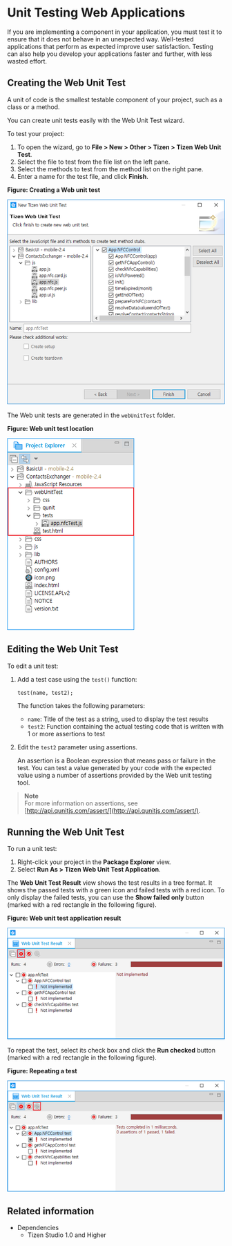 # Unit Testing Web Applications

If you are implementing a component in your application, you must test it to ensure that it does not behave in an unexpected way. Well-tested applications that perform as expected improve user satisfaction. Testing can also help you develop your applications faster and further, with less wasted effort.

## Creating the Web Unit Test

A unit of code is the smallest testable component of your project, such as a class or a method.

You can create unit tests easily with the Web Unit Test wizard.

To test your project:

1. To open the wizard, go to **File > New > Other > Tizen > Tizen Web Unit Test**.
2. Select the file to test from the file list on the left pane.
3. Select the methods to test from the method list on the right pane.
4. Enter a name for the test file, and click **Finish**.

**Figure: Creating a Web unit test**

![Creating a Web unit test](./media/web_test_tool_test_stub.png)

The Web unit tests are generated in the `webUnitTest` folder.

**Figure: Web unit test location**

![Web unit test location](./media/web_test_tool_stub_location.png)

## Editing the Web Unit Test

To edit a unit test:

1. Add a test case using the `test()` function:
   ```
   test(name, test2);
   ```
   The function takes the following parameters:
   - `name`: Title of the test as a string, used to display the test results
   - `test2`: Function containing the actual testing code that is written with 1 or more assertions to test

2. Edit the `test2` parameter using assertions.

   An assertion is a Boolean expression that means pass or failure in the test. You can test a value generated by your code with the expected value using a number of assertions provided by the Web unit testing tool.

> **Note**  
> For more information on assertions, see [http://api.qunitjs.com/assert/](http://api.qunitjs.com/assert/).

## Running the Web Unit Test

To run a unit test:

1. Right-click your project in the **Package Explorer** view.
2. Select **Run As > Tizen Web Unit Test Application**.

The **Web Unit Test Result** view shows the test results in a tree format. It shows the passed tests with a green icon and failed tests with a red icon. To only display the failed tests, you can use the **Show failed only** button (marked with a red rectangle in the following figure).

**Figure: Web unit test application result**

![Web unit test application result](./media/web_test_tool_result.png)

To repeat the test, select its check box and click the **Run checked** button (marked with a red rectangle in the following figure).

**Figure: Repeating a test**

![Repeating a test](./media/web_test_tool_repeat.png)

## Related information
* Dependencies
  - Tizen Studio 1.0 and Higher
